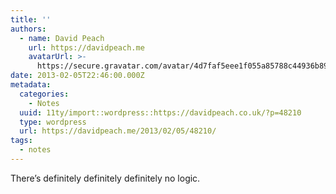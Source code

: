 ```yaml
---
title: ''
authors:
  - name: David Peach
    url: https://davidpeach.me
    avatarUrl: >-
      https://secure.gravatar.com/avatar/4d7faf5eee1f055a85788c44936b8995eaab6dfb004e7854ec747ccb272e91ee?s=96&d=mm&r=g
date: 2013-02-05T22:46:00.000Z
metadata:
  categories:
    - Notes
  uuid: 11ty/import::wordpress::https://davidpeach.co.uk/?p=48210
  type: wordpress
  url: https://davidpeach.me/2013/02/05/48210/
tags:
  - notes
---
```

There’s definitely definitely definitely no logic.